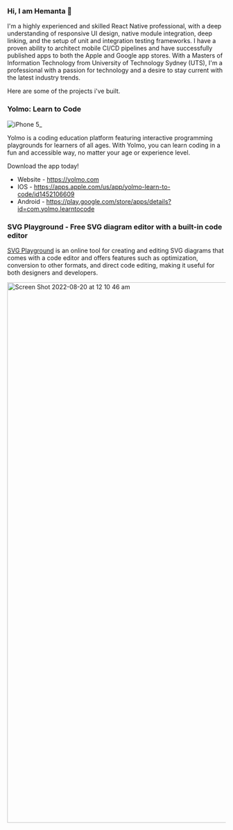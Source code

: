 ### Hi, I am Hemanta 👋

I'm a highly experienced and skilled React Native professional, with a deep understanding of responsive UI design, native module integration, deep linking, and the setup of unit and integration testing frameworks. I have a proven ability to architect mobile CI/CD pipelines and have successfully published apps to both the Apple and Google app stores. With a Masters of Information Technology from University of Technology Sydney (UTS), I'm a professional with a passion for technology and a desire to stay current with the latest industry trends.

Here are some of the projects i've built.

### Yolmo: Learn to Code

![iPhone 5_](https://user-images.githubusercontent.com/896157/212445552-2350da28-0ee4-4506-8d1f-a3d09f415be7.png)

Yolmo is a coding education platform featuring interactive programming playgrounds for learners of all ages. With Yolmo, you can learn coding in a fun and accessible way, no matter your age or experience level.

Download the app today!

* Website - https://yolmo.com
* IOS - https://apps.apple.com/us/app/yolmo-learn-to-code/id1452106609
* Android - https://play.google.com/store/apps/details?id=com.yolmo.learntocode

### SVG Playground - Free SVG diagram editor with a built-in code editor

[SVG Playground](https://svgplayground.com) is an online tool for creating and editing SVG diagrams that comes with a code editor and offers features such as optimization, conversion to other formats, and direct code editing, making it useful for both designers and developers.

<img width="1247" alt="Screen Shot 2022-08-20 at 12 10 46 am" src="https://user-images.githubusercontent.com/896157/185637582-5a913754-27d7-4740-9cb2-950e8a12e195.png">

